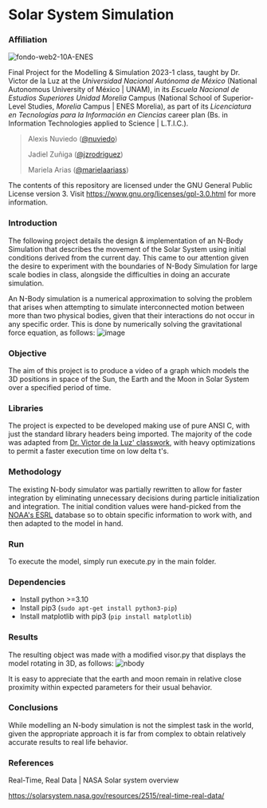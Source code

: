 # Solar System Simulation
### Affiliation
![fondo-web2-10A-ENES](https://user-images.githubusercontent.com/100146672/160222385-4576c60e-1005-4753-b34d-c5461658c11b.png)

Final Project for the Modelling & Simulation 2023-1 class, taught by Dr. Victor de la Luz at the _Universidad Nacional Autónoma de México_ (National Autonomous University of México | UNAM), in its _Escuela Nacional de Estudios Superiores Unidad Morelia_ Campus (National School of Superior-Level Studies, _Morelia_ Campus | ENES Morelia), as part of its _Licenciatura en Tecnologías para la Información en Ciencias_ career plan (Bs. in Information Technologies applied to Science | L.T.I.C.).

> Alexis Nuviedo ([@nuviedo](https://github.com/nuviedo))
> 
> Jadiel Zuñiga ([@jzrodriguez](https://github.com/jzrodriguez))
> 
> Mariela Arias ([@marielaariass](https://github.com/marielaariass))

The contents of this repository are licensed under the GNU General Public License version 3. Visit https://www.gnu.org/licenses/gpl-3.0.html for more information.

### Introduction
The following project details the design & implementation of an N-Body Simulation that describes the movement of the Solar System using initial conditions derived from the current day.
This came to our attention given the desire to experiment with the boundaries of N-Body Simulation for large scale bodies in class, alongside the difficulties in doing an accurate simulation.

An N-Body simulation is a numerical approximation to solving the problem that arises when attempting to simulate interconnected motion between more than two physical bodies, given that their interactions do not occur in any specific order.
This is done by numerically solving the gravitational force equation, as follows:
![image](https://user-images.githubusercontent.com/100146672/203605111-e581d76a-ac51-4af1-96f3-205f15b4a46b.png)


### Objective
The aim of this project is to produce a video of a graph which models the 3D positions in space of the Sun, the Earth and the Moon in Solar System over a specified period of time.


### Libraries
The project is expected to be developed making use of pure ANSI C, with just the standard library headers being imported.
The majority of the code was adapted from [Dr. Victor de la Luz' classwork](https://github.com/itztli/nobody2023-1), with heavy optimizations to permit a faster execution time on low delta t's.

### Methodology
The existing N-body simulator was partially rewritten to allow for faster integration by eliminating unnecessary decisions during particle initialization and integration. The initial condition values were hand-picked from the [NOAA's ESRL](https://www.esrl.noaa.gov/) database so to obtain specific information to work with, and then adapted to the model in hand.

### Run
To execute the model, simply run execute.py in the main folder.

### Dependencies

* Install python >=3.10 
* Install pip3 (`sudo apt-get install python3-pip`)
* Install matplotlib with pip3 (`pip install matplotlib`)

### Results
The resulting object was made with a modified visor.py that displays the model rotating in 3D, as follows:
![nbody](https://user-images.githubusercontent.com/100146672/206954856-3859f68a-0682-4bae-bf6e-fa8681b30a85.gif)

It is easy to appreciate that the earth and moon remain in relative close proximity within expected parameters for their usual behavior.

### Conclusions
While modelling an N-body simulation is not the simplest task in the world, given the appropriate approach it is far from complex to obtain relatively accurate results to real life behavior.

### References
Real-Time, Real Data | NASA Solar system overview

https://solarsystem.nasa.gov/resources/2515/real-time-real-data/

